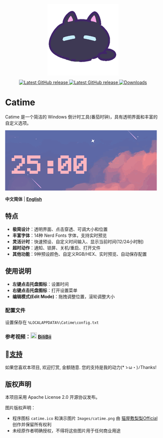 <p align="center">
<a href="https://github.com/zggsong/STranslate" target="_blank">
<img align="center" alt="catime" width="230" src="Images/catime.png" />
</a>
</p>

<p align="center">
<a href="https://github.com/vladelaina/Catime/blob/main/LICENSE" target="_self">
 <img alt="Latest GitHub release" src="https://img.shields.io/github/license/vladelaina/Catime" />
</a>
<a href="https://github.com/vladelaina/Catime/releases/latest" target="_blank">
 <img alt="Latest GitHub release" src="https://img.shields.io/github/release/vladelaina/Catime.svg" />
</a>
 <a href="https://github.com/vladelaina/Catime/releases" target="_self">
 <img alt="Downloads" src="https://img.shields.io/github/downloads/vladelaina/Catime/total" />
</a>
</p>

# Catime

Catime 是一个简洁的 Windows 倒计时工具(番茄时钟)，具有透明界面和丰富的自定义选项。

![Catime](Images/catime.gif)

**中文简体** | [**English**](./README_ENG.md)

## 特点

- **极简设计**：透明界面、点击穿透、可调大小和位置
- **丰富字体**：14种 Nerd Fonts 字体，支持实时预览
- **灵活计时**：快速预设、自定义时间输入、显示当前时间(12/24小时制)
- **超时动作**：通知、锁屏、关机/重启、打开文件
- **其他功能**：9种预设颜色、自定义RGB/HEX、实时预览、自动保存配置

## 使用说明

- **左键点击托盘图标**：设置时间
- **右键点击托盘图标**：打开设置菜单
- **编辑模式(Edit Mode)**：拖拽调整位置，滚轮调整大小


### 配置文件
设置保存在 `%LOCALAPPDATA%\Catime\config.txt`

### 参考视频：<img src="https://www.bilibili.com/favicon.ico" width="20" height="20"> [BiliBii](https://www.bilibili.com/video/BV1ztFeeQEYP)



## 💖[支持](support.md)

如果您喜欢本项目, 欢迎打赏, 金额随意. 您的支持是我的动力(*ゝω・)ﾉThanks!

## 版权声明

本项目采用 Apache License 2.0 开源协议发布。

图片版权声明：
- 程序图标 `catime.ico` 和演示图片 `Images/catime.png` 由 [猫屋敷梨梨Official](https://space.bilibili.com/26087398) 创作并保留所有权利
- 未经原作者明确授权，不得将这些图片用于任何商业用途
